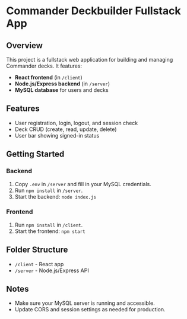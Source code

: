 # Commander Deckbuilder Fullstack App

## Overview
This project is a fullstack web application for building and managing Commander decks. It features:
- **React frontend** (in `/client`)
- **Node.js/Express backend** (in `/server`)
- **MySQL database** for users and decks

## Features
- User registration, login, logout, and session check
- Deck CRUD (create, read, update, delete)
- User bar showing signed-in status

## Getting Started

### Backend
1. Copy `.env` in `/server` and fill in your MySQL credentials.
2. Run `npm install` in `/server`.
3. Start the backend: `node index.js`

### Frontend
1. Run `npm install` in `/client`.
2. Start the frontend: `npm start`

## Folder Structure
- `/client` - React app
- `/server` - Node.js/Express API

## Notes
- Make sure your MySQL server is running and accessible.
- Update CORS and session settings as needed for production.
